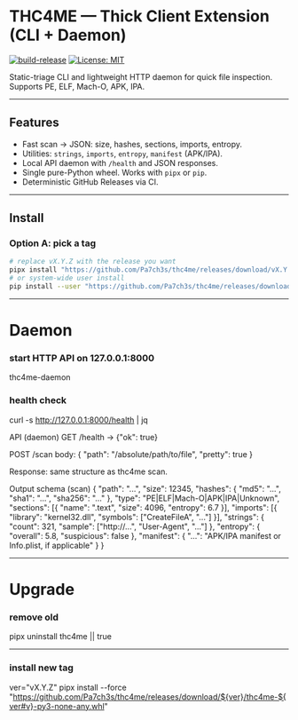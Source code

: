 # THC4ME — Thick Client Extension (CLI + Daemon)

[![build-release](https://github.com/Pa7ch3s/thc4me/actions/workflows/release.yml/badge.svg)](../../actions/workflows/release.yml)
[![License: MIT](https://img.shields.io/badge/License-MIT-blue.svg)](LICENSE)

Static-triage CLI and lightweight HTTP daemon for quick file inspection. Supports PE, ELF, Mach-O, APK, IPA.

---

## Features

- Fast scan → JSON: size, hashes, sections, imports, entropy.
- Utilities: `strings`, `imports`, `entropy`, `manifest` (APK/IPA).
- Local API daemon with `/health` and JSON responses.
- Single pure-Python wheel. Works with `pipx` or `pip`.
- Deterministic GitHub Releases via CI.

---

## Install

### Option A: pick a tag
```bash
# replace vX.Y.Z with the release you want
pipx install "https://github.com/Pa7ch3s/thc4me/releases/download/vX.Y.Z/thc4me-X.Y.Z-py3-none-any.whl"
# or system-wide user install
pip install --user "https://github.com/Pa7ch3s/thc4me/releases/download/vX.Y.Z/thc4me-X.Y.Z-py3-none-any.whl"
```
---

# Daemon

### start HTTP API on 127.0.0.1:8000
thc4me-daemon

### health check
curl -s http://127.0.0.1:8000/health | jq

API (daemon)
GET /health → {"ok": true}

POST /scan body:
{ "path": "/absolute/path/to/file", "pretty": true }

Response: same structure as thc4me scan.

Output schema (scan)
{
  "path": "...",
  "size": 12345,
  "hashes": { "md5": "...", "sha1": "...", "sha256": "..." },
  "type": "PE|ELF|Mach-O|APK|IPA|Unknown",
  "sections": [{ "name": ".text", "size": 4096, "entropy": 6.7 }],
  "imports": [{ "library": "kernel32.dll", "symbols": ["CreateFileA", "..."] }],
  "strings": { "count": 321, "sample": ["http://...", "User-Agent", "..."] },
  "entropy": { "overall": 5.8, "suspicious": false },
  "manifest": { "...": "APK/IPA manifest or Info.plist, if applicable" }
}

---

# Upgrade
### remove old
pipx uninstall thc4me || true

---

### install new tag
ver="vX.Y.Z"
pipx install --force "https://github.com/Pa7ch3s/thc4me/releases/download/${ver}/thc4me-${ver#v}-py3-none-any.whl"
